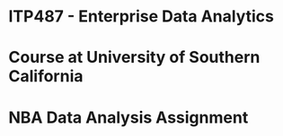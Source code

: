 # ITP487 - Enterprise Data Analytics
# Course at University of Southern California
# NBA Data Analysis Assignment

